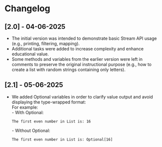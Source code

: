 # Changelog
## [2.0] - 04-06-2025
- The initial version was intended to demonstrate basic Stream API usage (e.g., printing, filtering, mapping).
- Additional tasks were added to increase complexity and enhance educational value.
- Some methods and variables from the earlier version were left in comments to preserve the original instructional purpose (e.g., how to create a list with random strings containing only letters).

## [2.1] - 05-06-2025
- We added Optional<Type> variables in order to clarify value output and avoid displaying the type-wrapped format:<br>
  For example:<br>
  \- With Optional:
  ```
  The first even number in List is: 16
  ``` 
  \- Without Optional: 
  ```
  The first even number in List is: Optional[16]
  ```
